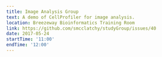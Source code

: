 ```yaml
---
title: Image Analysis Group
text: A demo of CellProfiler for image analysis.
location: Breezeway Bioinformatics Training Room
link: https://github.com/smcclatchy/studyGroup/issues/40
date: 2017-05-24
startTime: '11:00'
endTime: '12:00'
---
```

